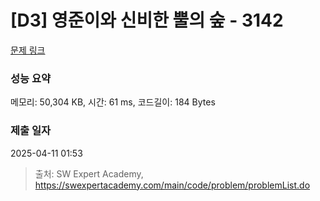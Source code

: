 # [D3] 영준이와 신비한 뿔의 숲 - 3142 

[문제 링크](https://swexpertacademy.com/main/code/problem/problemDetail.do?contestProbId=AV_6xWk6sbADFAWS) 

### 성능 요약

메모리: 50,304 KB, 시간: 61 ms, 코드길이: 184 Bytes

### 제출 일자

2025-04-11 01:53



> 출처: SW Expert Academy, https://swexpertacademy.com/main/code/problem/problemList.do